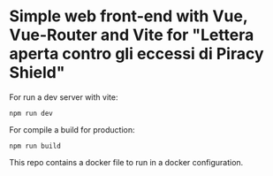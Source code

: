 # Simple web front-end with Vue, Vue-Router and Vite for "Lettera aperta contro gli eccessi di Piracy Shield"

For run a dev server with vite:
```
npm run dev
```

For compile a build for production:
```
npm run build
```

This repo contains a docker file to run in a docker configuration.